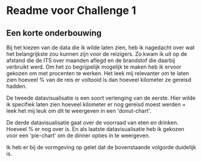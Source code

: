 
# Readme voor Challenge 1

## Een korte onderbouwing
Bij het kiezen van de data die ik wilde laten zien, heb ik nagedacht over wat het belangrijkste zou kunnen zijn voor de reizigers. Zo kwam ik uit op de afstand die de ITS over maanden aflegd en de brandstof die daarbij verbruikt werd. Om het zo begrijpelijk mogelijk te maken heb ik ervoor gekozen om met procenten te werken. Het leek mij relevanter om te laten zien hoeveel % van de reis er voltooid is dan hoeveel kilometer ze gereisd hadden. 

De tweede datavisualisatie is een soort verlenging van de eerste. Hier wilde ik specifiek laten zien hoeveel kilometer er nog gereisd moest werden + leek het mij leuk om dit te weergeven in een 'donut-chart'. 

De derde datavisualisatie gaat over de voorraad van eten en drinken. Hoeveel % er nog over is. En als laatste datavisualisatie heb ik gekozen voor een 'pie-chart' om de dinner opties in te weergeven. 

Ik heb er bij de vormgeving op gelet dat de bovenstaande volgorde duidelijk is. 
